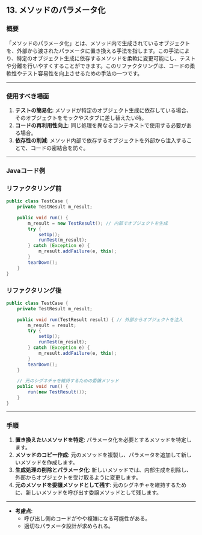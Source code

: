## 13. メソッドのパラメータ化

### 概要

「メソッドのパラメータ化」とは、メソッド内で生成されているオブジェクトを、外部から渡されたパラメータに置き換える手法を指します。この手法により、特定のオブジェクト生成に依存するメソッドを柔軟に変更可能にし、テストや分離を行いやすくすることができます。このリファクタリングは、コードの柔軟性やテスト容易性を向上させるための手法の一つです。

---

### 使用すべき場面

1. **テストの簡易化**: メソッドが特定のオブジェクト生成に依存している場合、そのオブジェクトをモックやスタブに差し替えたい時。
2. **コードの再利用性向上**: 同じ処理を異なるコンテキストで使用する必要がある場合。
3. **依存性の削減**: メソッド内部で依存するオブジェクトを外部から注入することで、コードの密結合を防ぐ。

---

### Javaコード例

### リファクタリング前

```java
public class TestCase {
    private TestResult m_result;

    public void run() {
        m_result = new TestResult(); // 内部でオブジェクトを生成
        try {
            setUp();
            runTest(m_result);
        } catch (Exception e) {
            m_result.addFailure(e, this);
        }
        tearDown();
    }
}

```

### リファクタリング後

```java
public class TestCase {
    private TestResult m_result;

    public void run(TestResult result) { // 外部からオブジェクトを注入
        m_result = result;
        try {
            setUp();
            runTest(m_result);
        } catch (Exception e) {
            m_result.addFailure(e, this);
        }
        tearDown();
    }

    // 元のシグネチャを維持するための委譲メソッド
    public void run() {
        run(new TestResult());
    }
}

```

---

### 手順

1. **置き換えたいメソッドを特定**: パラメータ化を必要とするメソッドを特定します。
2. **メソッドのコピー作成**: 元のメソッドを複製し、パラメータを追加して新しいメソッドを作成します。
3. **生成処理の削除とパラメータ化**: 新しいメソッドでは、内部生成を削除し、外部からオブジェクトを受け取るように変更します。
4. **元のメソッドを委譲メソッドとして残す**: 元のシグネチャを維持するために、新しいメソッドを呼び出す委譲メソッドとして残します。

---

- **考慮点**:
    - 呼び出し側のコードがやや複雑になる可能性がある。
    - 適切なパラメータ設計が求められる。